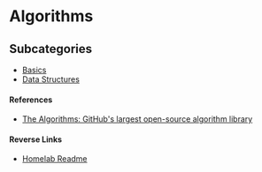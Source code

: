 # Algorithms

## Subcategories
- [Basics](./Basics/Basics.md)
- [Data Structures](./Data_Structures/Data_Structures.md)


#### References
- [The Algorithms: GitHub's largest open-source algorithm library](https://the-algorithms.com)


#### Reverse Links
- [Homelab Readme](../README.md)